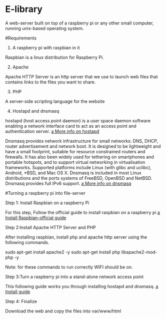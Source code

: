 # E-library

A web-server built on top of a raspberry pi or any other small computer, running unix-based operating system.

#Requirements

1. A raspberry pi with raspbian in it

Raspbian is a linux distribution for Raspberry Pi.

2. Apache

Apache HTTP Server is an http server that we use to launch web files that contains links to the files you want to share.

3. PHP

A server-side scripting language for the website

4. Hostapd and dnsmasq

hostapd (host access point daemon) is a user space daemon software enabling a network interface card to act as an access point and authentication server.
[a More info on hostapd](https://en.wikipedia.org/wiki/Hostapd)

Dnsmasq provides network infrastructure for small networks: DNS, DHCP, router advertisement and network boot. It is designed to be lightweight and have a small footprint, suitable for resource constrained routers and firewalls. It has also been widely used for tethering on smartphones and portable hotspots, and to support virtual networking in virtualisation frameworks. Supported platforms include Linux (with glibc and uclibc), Android, *BSD, and Mac OS X. Dnsmasq is included in most Linux distributions and the ports systems of FreeBSD, OpenBSD and NetBSD. Dnsmasq provides full IPv6 support.
[a More info on dnsmasq](http://www.thekelleys.org.uk/dnsmasq/doc.html)

#Turning a raspberry pi into file-server

Step 1: Install Raspbian on a raspberry Pi
 
   For this step, Follow the official guide to install raspbian on a raspberry pi
   [a Install Raspbian-official guide](https://www.raspberrypi.org/documentation/installation/installing-images/)

Step 2:Install Apache HTTP Server and PHP

After installing raspbian, install php and apache http server using the following commands.
  
   sudo apt-get install apache2 -y
   sudo apt-get install php libapache2-mod-php -y
  
Note: for these commands to run correctly WIFI should be on.

Step 3:Turn a raspberry pi into a stand-alone network access point

This following guide works you through installing hostapd and dnsmasq.
	[a Install guide](https://www.raspberrypi.org/documentation/configuration/wireless/access-point.md)

Step 4: Finalize
	
Download the web and copy the files into var/www/html

